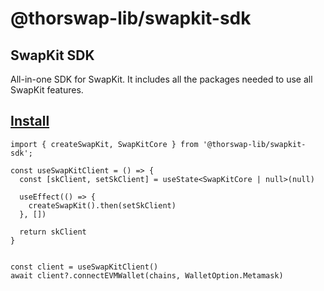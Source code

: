 # @thorswap-lib/swapkit-sdk

## SwapKit SDK

All-in-one SDK for SwapKit. It includes all the packages needed to use all SwapKit features.

## [Install](https://docs.thorswap.finance/swapkit-docs/swapkit-sdk/install-swapkit-sdk)

```tsx
import { createSwapKit, SwapKitCore } from '@thorswap-lib/swapkit-sdk';

const useSwapKitClient = () => {
  const [skClient, setSkClient] = useState<SwapKitCore | null>(null)

  useEffect(() => {
    createSwapKit().then(setSkClient)
  }, [])

  return skClient
}


const client = useSwapKitClient()
await client?.connectEVMWallet(chains, WalletOption.Metamask)
```

